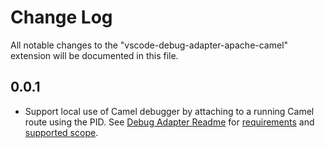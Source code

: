 # Change Log

All notable changes to the "vscode-debug-adapter-apache-camel" extension will be documented in this file.

## 0.0.1

- Support local use of Camel debugger by attaching to a running Camel route using the PID. See [Debug Adapter Readme](https://github.com/camel-tooling/camel-debug-adapter/blob/main/README.md) for [requirements](https://github.com/camel-tooling/camel-debug-adapter/blob/main/README.md#requirements) and [supported scope](https://github.com/camel-tooling/camel-debug-adapter/blob/main/README.md#supported-scope).